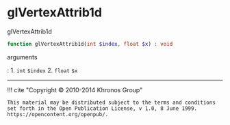 # glVertexAttrib1d
glVertexAttrib1d

```php
function glVertexAttrib1d(int $index, float $x) : void
```

arguments

:    1. `int` `$index` 
    2. `float` `$x` 

---
     

!!! cite "Copyright © 2010-2014 Khronos Group"

    This material may be distributed subject to the terms and conditions set forth in the Open Publication License, v 1.0, 8 June 1999. https://opencontent.org/openpub/.